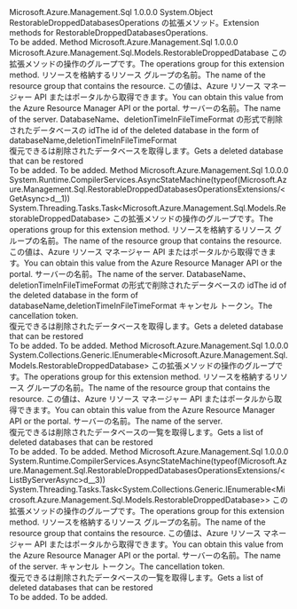 <Type Name="RestorableDroppedDatabasesOperationsExtensions" FullName="Microsoft.Azure.Management.Sql.RestorableDroppedDatabasesOperationsExtensions">
  <TypeSignature Language="C#" Value="public static class RestorableDroppedDatabasesOperationsExtensions" />
  <TypeSignature Language="ILAsm" Value=".class public auto ansi abstract sealed beforefieldinit RestorableDroppedDatabasesOperationsExtensions extends System.Object" />
  <TypeSignature Language="DocId" Value="T:Microsoft.Azure.Management.Sql.RestorableDroppedDatabasesOperationsExtensions" />
  <TypeSignature Language="VB.NET" Value="Public Module RestorableDroppedDatabasesOperationsExtensions" />
  <TypeSignature Language="F#" Value="type RestorableDroppedDatabasesOperationsExtensions = class" />
  <AssemblyInfo>
    <AssemblyName>Microsoft.Azure.Management.Sql</AssemblyName>
    <AssemblyVersion>1.0.0.0</AssemblyVersion>
  </AssemblyInfo>
  <Base>
    <BaseTypeName>System.Object</BaseTypeName>
  </Base>
  <Interfaces />
  <Docs>
    <summary>
            <span data-ttu-id="06670-101">RestorableDroppedDatabasesOperations の拡張メソッド。</span><span class="sxs-lookup"><span data-stu-id="06670-101">Extension methods for RestorableDroppedDatabasesOperations.</span></span>
            </summary>
    <remarks>To be added.</remarks>
  </Docs>
  <Members>
    <Member MemberName="Get">
      <MemberSignature Language="C#" Value="public static Microsoft.Azure.Management.Sql.Models.RestorableDroppedDatabase Get (this Microsoft.Azure.Management.Sql.IRestorableDroppedDatabasesOperations operations, string resourceGroupName, string serverName, string restorableDroppededDatabaseId);" />
      <MemberSignature Language="ILAsm" Value=".method public static hidebysig class Microsoft.Azure.Management.Sql.Models.RestorableDroppedDatabase Get(class Microsoft.Azure.Management.Sql.IRestorableDroppedDatabasesOperations operations, string resourceGroupName, string serverName, string restorableDroppededDatabaseId) cil managed" />
      <MemberSignature Language="DocId" Value="M:Microsoft.Azure.Management.Sql.RestorableDroppedDatabasesOperationsExtensions.Get(Microsoft.Azure.Management.Sql.IRestorableDroppedDatabasesOperations,System.String,System.String,System.String)" />
      <MemberSignature Language="VB.NET" Value="&lt;Extension()&gt;&#xA;Public Function Get (operations As IRestorableDroppedDatabasesOperations, resourceGroupName As String, serverName As String, restorableDroppededDatabaseId As String) As RestorableDroppedDatabase" />
      <MemberSignature Language="F#" Value="static member Get : Microsoft.Azure.Management.Sql.IRestorableDroppedDatabasesOperations * string * string * string -&gt; Microsoft.Azure.Management.Sql.Models.RestorableDroppedDatabase" Usage="Microsoft.Azure.Management.Sql.RestorableDroppedDatabasesOperationsExtensions.Get (operations, resourceGroupName, serverName, restorableDroppededDatabaseId)" />
      <MemberType>Method</MemberType>
      <AssemblyInfo>
        <AssemblyName>Microsoft.Azure.Management.Sql</AssemblyName>
        <AssemblyVersion>1.0.0.0</AssemblyVersion>
      </AssemblyInfo>
      <ReturnValue>
        <ReturnType>Microsoft.Azure.Management.Sql.Models.RestorableDroppedDatabase</ReturnType>
      </ReturnValue>
      <Parameters>
        <Parameter Name="operations" Type="Microsoft.Azure.Management.Sql.IRestorableDroppedDatabasesOperations" RefType="this" />
        <Parameter Name="resourceGroupName" Type="System.String" />
        <Parameter Name="serverName" Type="System.String" />
        <Parameter Name="restorableDroppededDatabaseId" Type="System.String" />
      </Parameters>
      <Docs>
        <param name="operations">
            <span data-ttu-id="06670-102">この拡張メソッドの操作のグループです。</span><span class="sxs-lookup"><span data-stu-id="06670-102">The operations group for this extension method.</span></span>
            </param>
        <param name="resourceGroupName">
            <span data-ttu-id="06670-103">リソースを格納するリソース グループの名前。</span><span class="sxs-lookup"><span data-stu-id="06670-103">The name of the resource group that contains the resource.</span></span> <span data-ttu-id="06670-104">この値は、Azure リソース マネージャー API またはポータルから取得できます。</span><span class="sxs-lookup"><span data-stu-id="06670-104">You can obtain this value from the Azure Resource Manager API or the portal.</span></span>
            </param>
        <param name="serverName">
            <span data-ttu-id="06670-105">サーバーの名前。</span><span class="sxs-lookup"><span data-stu-id="06670-105">The name of the server.</span></span>
            </param>
        <param name="restorableDroppededDatabaseId">
            <span data-ttu-id="06670-106">DatabaseName、deletionTimeInFileTimeFormat の形式で削除されたデータベースの id</span><span class="sxs-lookup"><span data-stu-id="06670-106">The id of the deleted database in the form of databaseName,deletionTimeInFileTimeFormat</span></span>
            </param>
        <summary>
            <span data-ttu-id="06670-107">復元できるは削除されたデータベースを取得します。</span><span class="sxs-lookup"><span data-stu-id="06670-107">Gets a deleted database that can be restored</span></span>
            </summary>
        <returns>To be added.</returns>
        <remarks>To be added.</remarks>
      </Docs>
    </Member>
    <Member MemberName="GetAsync">
      <MemberSignature Language="C#" Value="public static System.Threading.Tasks.Task&lt;Microsoft.Azure.Management.Sql.Models.RestorableDroppedDatabase&gt; GetAsync (this Microsoft.Azure.Management.Sql.IRestorableDroppedDatabasesOperations operations, string resourceGroupName, string serverName, string restorableDroppededDatabaseId, System.Threading.CancellationToken cancellationToken = null);" />
      <MemberSignature Language="ILAsm" Value=".method public static hidebysig class System.Threading.Tasks.Task`1&lt;class Microsoft.Azure.Management.Sql.Models.RestorableDroppedDatabase&gt; GetAsync(class Microsoft.Azure.Management.Sql.IRestorableDroppedDatabasesOperations operations, string resourceGroupName, string serverName, string restorableDroppededDatabaseId, valuetype System.Threading.CancellationToken cancellationToken) cil managed" />
      <MemberSignature Language="DocId" Value="M:Microsoft.Azure.Management.Sql.RestorableDroppedDatabasesOperationsExtensions.GetAsync(Microsoft.Azure.Management.Sql.IRestorableDroppedDatabasesOperations,System.String,System.String,System.String,System.Threading.CancellationToken)" />
      <MemberSignature Language="F#" Value="static member GetAsync : Microsoft.Azure.Management.Sql.IRestorableDroppedDatabasesOperations * string * string * string * System.Threading.CancellationToken -&gt; System.Threading.Tasks.Task&lt;Microsoft.Azure.Management.Sql.Models.RestorableDroppedDatabase&gt;" Usage="Microsoft.Azure.Management.Sql.RestorableDroppedDatabasesOperationsExtensions.GetAsync (operations, resourceGroupName, serverName, restorableDroppededDatabaseId, cancellationToken)" />
      <MemberType>Method</MemberType>
      <AssemblyInfo>
        <AssemblyName>Microsoft.Azure.Management.Sql</AssemblyName>
        <AssemblyVersion>1.0.0.0</AssemblyVersion>
      </AssemblyInfo>
      <Attributes>
        <Attribute>
          <AttributeName>System.Runtime.CompilerServices.AsyncStateMachine(typeof(Microsoft.Azure.Management.Sql.RestorableDroppedDatabasesOperationsExtensions/&lt;GetAsync&gt;d__1))</AttributeName>
        </Attribute>
      </Attributes>
      <ReturnValue>
        <ReturnType>System.Threading.Tasks.Task&lt;Microsoft.Azure.Management.Sql.Models.RestorableDroppedDatabase&gt;</ReturnType>
      </ReturnValue>
      <Parameters>
        <Parameter Name="operations" Type="Microsoft.Azure.Management.Sql.IRestorableDroppedDatabasesOperations" RefType="this" />
        <Parameter Name="resourceGroupName" Type="System.String" />
        <Parameter Name="serverName" Type="System.String" />
        <Parameter Name="restorableDroppededDatabaseId" Type="System.String" />
        <Parameter Name="cancellationToken" Type="System.Threading.CancellationToken" />
      </Parameters>
      <Docs>
        <param name="operations">
            <span data-ttu-id="06670-108">この拡張メソッドの操作のグループです。</span><span class="sxs-lookup"><span data-stu-id="06670-108">The operations group for this extension method.</span></span>
            </param>
        <param name="resourceGroupName">
            <span data-ttu-id="06670-109">リソースを格納するリソース グループの名前。</span><span class="sxs-lookup"><span data-stu-id="06670-109">The name of the resource group that contains the resource.</span></span> <span data-ttu-id="06670-110">この値は、Azure リソース マネージャー API またはポータルから取得できます。</span><span class="sxs-lookup"><span data-stu-id="06670-110">You can obtain this value from the Azure Resource Manager API or the portal.</span></span>
            </param>
        <param name="serverName">
            <span data-ttu-id="06670-111">サーバーの名前。</span><span class="sxs-lookup"><span data-stu-id="06670-111">The name of the server.</span></span>
            </param>
        <param name="restorableDroppededDatabaseId">
            <span data-ttu-id="06670-112">DatabaseName、deletionTimeInFileTimeFormat の形式で削除されたデータベースの id</span><span class="sxs-lookup"><span data-stu-id="06670-112">The id of the deleted database in the form of databaseName,deletionTimeInFileTimeFormat</span></span>
            </param>
        <param name="cancellationToken">
            <span data-ttu-id="06670-113">キャンセル トークン。</span><span class="sxs-lookup"><span data-stu-id="06670-113">The cancellation token.</span></span>
            </param>
        <summary>
            <span data-ttu-id="06670-114">復元できるは削除されたデータベースを取得します。</span><span class="sxs-lookup"><span data-stu-id="06670-114">Gets a deleted database that can be restored</span></span>
            </summary>
        <returns>To be added.</returns>
        <remarks>To be added.</remarks>
      </Docs>
    </Member>
    <Member MemberName="ListByServer">
      <MemberSignature Language="C#" Value="public static System.Collections.Generic.IEnumerable&lt;Microsoft.Azure.Management.Sql.Models.RestorableDroppedDatabase&gt; ListByServer (this Microsoft.Azure.Management.Sql.IRestorableDroppedDatabasesOperations operations, string resourceGroupName, string serverName);" />
      <MemberSignature Language="ILAsm" Value=".method public static hidebysig class System.Collections.Generic.IEnumerable`1&lt;class Microsoft.Azure.Management.Sql.Models.RestorableDroppedDatabase&gt; ListByServer(class Microsoft.Azure.Management.Sql.IRestorableDroppedDatabasesOperations operations, string resourceGroupName, string serverName) cil managed" />
      <MemberSignature Language="DocId" Value="M:Microsoft.Azure.Management.Sql.RestorableDroppedDatabasesOperationsExtensions.ListByServer(Microsoft.Azure.Management.Sql.IRestorableDroppedDatabasesOperations,System.String,System.String)" />
      <MemberSignature Language="VB.NET" Value="&lt;Extension()&gt;&#xA;Public Function ListByServer (operations As IRestorableDroppedDatabasesOperations, resourceGroupName As String, serverName As String) As IEnumerable(Of RestorableDroppedDatabase)" />
      <MemberSignature Language="F#" Value="static member ListByServer : Microsoft.Azure.Management.Sql.IRestorableDroppedDatabasesOperations * string * string -&gt; seq&lt;Microsoft.Azure.Management.Sql.Models.RestorableDroppedDatabase&gt;" Usage="Microsoft.Azure.Management.Sql.RestorableDroppedDatabasesOperationsExtensions.ListByServer (operations, resourceGroupName, serverName)" />
      <MemberType>Method</MemberType>
      <AssemblyInfo>
        <AssemblyName>Microsoft.Azure.Management.Sql</AssemblyName>
        <AssemblyVersion>1.0.0.0</AssemblyVersion>
      </AssemblyInfo>
      <ReturnValue>
        <ReturnType>System.Collections.Generic.IEnumerable&lt;Microsoft.Azure.Management.Sql.Models.RestorableDroppedDatabase&gt;</ReturnType>
      </ReturnValue>
      <Parameters>
        <Parameter Name="operations" Type="Microsoft.Azure.Management.Sql.IRestorableDroppedDatabasesOperations" RefType="this" />
        <Parameter Name="resourceGroupName" Type="System.String" />
        <Parameter Name="serverName" Type="System.String" />
      </Parameters>
      <Docs>
        <param name="operations">
            <span data-ttu-id="06670-115">この拡張メソッドの操作のグループです。</span><span class="sxs-lookup"><span data-stu-id="06670-115">The operations group for this extension method.</span></span>
            </param>
        <param name="resourceGroupName">
            <span data-ttu-id="06670-116">リソースを格納するリソース グループの名前。</span><span class="sxs-lookup"><span data-stu-id="06670-116">The name of the resource group that contains the resource.</span></span> <span data-ttu-id="06670-117">この値は、Azure リソース マネージャー API またはポータルから取得できます。</span><span class="sxs-lookup"><span data-stu-id="06670-117">You can obtain this value from the Azure Resource Manager API or the portal.</span></span>
            </param>
        <param name="serverName">
            <span data-ttu-id="06670-118">サーバーの名前。</span><span class="sxs-lookup"><span data-stu-id="06670-118">The name of the server.</span></span>
            </param>
        <summary>
            <span data-ttu-id="06670-119">復元できるは削除されたデータベースの一覧を取得します。</span><span class="sxs-lookup"><span data-stu-id="06670-119">Gets a list of deleted databases that can be restored</span></span>
            </summary>
        <returns>To be added.</returns>
        <remarks>To be added.</remarks>
      </Docs>
    </Member>
    <Member MemberName="ListByServerAsync">
      <MemberSignature Language="C#" Value="public static System.Threading.Tasks.Task&lt;System.Collections.Generic.IEnumerable&lt;Microsoft.Azure.Management.Sql.Models.RestorableDroppedDatabase&gt;&gt; ListByServerAsync (this Microsoft.Azure.Management.Sql.IRestorableDroppedDatabasesOperations operations, string resourceGroupName, string serverName, System.Threading.CancellationToken cancellationToken = null);" />
      <MemberSignature Language="ILAsm" Value=".method public static hidebysig class System.Threading.Tasks.Task`1&lt;class System.Collections.Generic.IEnumerable`1&lt;class Microsoft.Azure.Management.Sql.Models.RestorableDroppedDatabase&gt;&gt; ListByServerAsync(class Microsoft.Azure.Management.Sql.IRestorableDroppedDatabasesOperations operations, string resourceGroupName, string serverName, valuetype System.Threading.CancellationToken cancellationToken) cil managed" />
      <MemberSignature Language="DocId" Value="M:Microsoft.Azure.Management.Sql.RestorableDroppedDatabasesOperationsExtensions.ListByServerAsync(Microsoft.Azure.Management.Sql.IRestorableDroppedDatabasesOperations,System.String,System.String,System.Threading.CancellationToken)" />
      <MemberSignature Language="F#" Value="static member ListByServerAsync : Microsoft.Azure.Management.Sql.IRestorableDroppedDatabasesOperations * string * string * System.Threading.CancellationToken -&gt; System.Threading.Tasks.Task&lt;seq&lt;Microsoft.Azure.Management.Sql.Models.RestorableDroppedDatabase&gt;&gt;" Usage="Microsoft.Azure.Management.Sql.RestorableDroppedDatabasesOperationsExtensions.ListByServerAsync (operations, resourceGroupName, serverName, cancellationToken)" />
      <MemberType>Method</MemberType>
      <AssemblyInfo>
        <AssemblyName>Microsoft.Azure.Management.Sql</AssemblyName>
        <AssemblyVersion>1.0.0.0</AssemblyVersion>
      </AssemblyInfo>
      <Attributes>
        <Attribute>
          <AttributeName>System.Runtime.CompilerServices.AsyncStateMachine(typeof(Microsoft.Azure.Management.Sql.RestorableDroppedDatabasesOperationsExtensions/&lt;ListByServerAsync&gt;d__3))</AttributeName>
        </Attribute>
      </Attributes>
      <ReturnValue>
        <ReturnType>System.Threading.Tasks.Task&lt;System.Collections.Generic.IEnumerable&lt;Microsoft.Azure.Management.Sql.Models.RestorableDroppedDatabase&gt;&gt;</ReturnType>
      </ReturnValue>
      <Parameters>
        <Parameter Name="operations" Type="Microsoft.Azure.Management.Sql.IRestorableDroppedDatabasesOperations" RefType="this" />
        <Parameter Name="resourceGroupName" Type="System.String" />
        <Parameter Name="serverName" Type="System.String" />
        <Parameter Name="cancellationToken" Type="System.Threading.CancellationToken" />
      </Parameters>
      <Docs>
        <param name="operations">
            <span data-ttu-id="06670-120">この拡張メソッドの操作のグループです。</span><span class="sxs-lookup"><span data-stu-id="06670-120">The operations group for this extension method.</span></span>
            </param>
        <param name="resourceGroupName">
            <span data-ttu-id="06670-121">リソースを格納するリソース グループの名前。</span><span class="sxs-lookup"><span data-stu-id="06670-121">The name of the resource group that contains the resource.</span></span> <span data-ttu-id="06670-122">この値は、Azure リソース マネージャー API またはポータルから取得できます。</span><span class="sxs-lookup"><span data-stu-id="06670-122">You can obtain this value from the Azure Resource Manager API or the portal.</span></span>
            </param>
        <param name="serverName">
            <span data-ttu-id="06670-123">サーバーの名前。</span><span class="sxs-lookup"><span data-stu-id="06670-123">The name of the server.</span></span>
            </param>
        <param name="cancellationToken">
            <span data-ttu-id="06670-124">キャンセル トークン。</span><span class="sxs-lookup"><span data-stu-id="06670-124">The cancellation token.</span></span>
            </param>
        <summary>
            <span data-ttu-id="06670-125">復元できるは削除されたデータベースの一覧を取得します。</span><span class="sxs-lookup"><span data-stu-id="06670-125">Gets a list of deleted databases that can be restored</span></span>
            </summary>
        <returns>To be added.</returns>
        <remarks>To be added.</remarks>
      </Docs>
    </Member>
  </Members>
</Type>